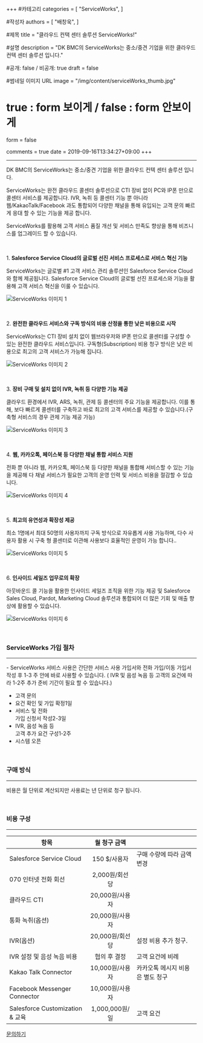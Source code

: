+++
#카테고리
categories = [
    "ServiceWorks",
]

#작성자
authors = [
    "배창욱",
]

#제목
title = "클라우드 컨택 센터 솔루션 ServiceWorks!"

#설명
description = "DK BMC의 ServiceWorks는 중소/중견 기업을 위한 클라우드 컨텍 센터 솔루션 입니다."

#공개: false / 비공개: true
draft = false

#썸네일 이미지 URL
image = "/img/content/serviceWorks_thumb.jpg"

# true : form 보이게 / false : form 안보이게
form = false

comments = true
date = 2019-09-16T13:34:27+09:00
+++

<!-- 게시글 내용 -->
<hr class="title__hr" id="ServiceWorksBox"/>
DK BMC의 ServiceWorks는 중소/중견 기업을 위한 클라우드 컨텍 센터 솔루션 입니다.

ServiceWorks는 완전 클라우드 콜센터 솔루션으로 CTI 장비 없이 PC와 IP폰 만으로 콜센터 서비스를 제공합니다. IVR, 녹취 등 콜센터 기능 뿐 아니라 웹/KakaoTalk/Facebook 과도 통합되어 다양한 채널을 통해 유입되는 고객 문의 빠르게 응대 할 수 있는 기능을 제공 합니다.

ServiceWorks를 활용해 고객 서비스 품질 개선 및 서비스 만족도 향상을 통해 비즈니스를 업그레이드 할 수 있습니다.

<br/>

1.&nbsp;**Salesforce Service Cloud의 글로벌 선진 서비스 프로세스로 서비스 혁신 기능**

ServiceWorks는 글로벌 #1 고객 서비스 관리 솔루션인 Salesforce Service Cloud와 함께 제공됩니다. Salesforce Service Cloud의 글로벌 선진 프로세스와 기능을 활용해 고객 서비스 혁신을 이룰 수 있습니다. 

![ServiceWorks 이미지 1](/img/content/servicework-1.png)

<br/>

2.&nbsp;**완전한 클라우드 서비스와 구독 방식의 비용 산정을 통한 낮은 비용으로 시작**

ServiceWorks는 CTI 장비 설치 없이 웹브라우저와 IP폰 만으로 콜센터를 구성할 수 있는 완전한 클라우드 서비스입니다. 구독형(Subscription) 비용 청구 방식은 낮은 비용으로 최고의 고객 서비스가 가능해 집니다.

![ServiceWorks 이미지 2](/img/content/servicework-2.png)

<br/>

3.&nbsp;**장비 구매 및 설치 없이 IVR, 녹취 등 다양한 기능 제공**

클라우드 환경에서 IVR, ARS, 녹취, 관제 등 콜센터의 주요 기능을 제공합니다. 이를 통해, 보다 빠르게 콜센터를 구축하고 바로 최고의 고객 서비스를 제공할 수 있습니다.(구축형 서비스의 경우 관제 기능 제공 가능)

![ServiceWorks 이미지 3](/img/content/servicework-3.png)

<br/>

4.&nbsp;**웹, 카카오톡, 페이스북 등 다양한 채널 통합 서비스 지원**

전화 뿐 아니라 웹, 카카오톡, 페이스북 등 다양한 채널을 통합해 서비스할 수 있는 기능을 제공해 다 채널 서비스가 필요한 고객의 운영 인력 및 서비스 비용을 절감할 수 있습니다. 

![ServiceWorks 이미지 4](/img/content/servicework-4.jpg)

<br/>

5.&nbsp;**최고의 유연성과 확장성 제공**

최소 1명에서 최대 50명의 사용자까지 구독 방식으로 자유롭게 사용 가능하며, 다수 사용자 활용 시 구축 형 콜센터로 이관해 사용보다 효율적인 운영이 가능 합니다.. 

![ServiceWorks 이미지 5](/img/content/servicework-5.png)

<br/>

6.&nbsp;**인사이드 세일즈 업무로의 확장**

아웃바운드 콜 기능을 활용한 인사이드 세일즈 조직을 위한 기능 제공 및 Salesforce Sales Cloud, Pardot, Marketing Cloud 솔루션과 통합되어 더 많은 기회 및 매출 향상에 활용할 수 있습니다.

![ServiceWorks 이미지 6](/img/content/servicework-6.jpg)

<br/>

### ServiceWorks 가입 절차
-------------------------------------
 -&nbsp;ServiceWorks 서비스 사용은 간단한 서비스 사용 가입서와 전화 가입/이동 가입서 작성 후 1-3 주 안에 바로 사용할 수 있습니다. ( IVR 및 음성 녹음 등 고객의 요건에 따라 1-2주 추가 준비 기간이 필요 할 수 있습니다.)

<ul id="ServiceWorksPath">
    <li><div>고객 문의</div></li>
    <li><div>요건 확인 및 가입 확정<span>1일</span></div></li>
    <li><div>서비스 및 전화<br/> 가입 신청서 작성<span>2-3일</span></div></li>
    <li><div>IVR, 음성 녹음 등<br/> 고객 추가 요건 구성<span>1-2주</span></div></li>
    <li><div>시스템 오픈</div></li>
</ul>

 <br/>

### 구매 방식
 ---------------------------------
 비용은 월 단위로 계산되지만 사용료는 년 단위로 청구 됩니다.

 <br/>

### 비용 구성
--------------------
| 항목 | <center>월 청구 금액</center> |  |
|---|:---:|---|
| Salesforce Service Cloud | 150 $/사용자 | 구매 수량에 따라 금액 변경 |
| 070 인터넷 전화 회선 | 2,000원/회선당 |  |
| 클라우드 CTI | 20,000원/사용자 |  |
| 통화 녹취(옵션) | 20,000원/사용자 |  |
| IVR(옵션) | 20,000원/회선당 | 설정 비용 추가 청구. |
| IVR 설정 및 음성 녹음 비용  | 협의 후 결정 | 고객 요건에 비례 |
| Kakao Talk Connector | 10,000원/사용자 | 카카오톡 메시지 비용은 별도 청구 |
| Facebook Messenger Connector | 10,000원/사용자 |  |
| Salesforce Customization & 교육 | 1,000,000원/일 | 고객 요건 |

<a href="http://www.dkbmc.com/contact.html" class="content-btn__a" target="_blank">
문의하기</a>